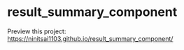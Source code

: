 # result_summary_component 
Preview this project: https://ninitsai1103.github.io/result_summary_component/
